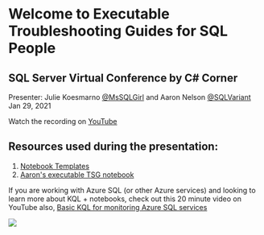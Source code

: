 # Welcome to Executable Troubleshooting Guides for SQL People
## SQL Server Virtual Conference by C# Corner 

Presenter: Julie Koesmarno [@MsSQLGirl](http://twiter.com/MsSQLGirl) and Aaron Nelson [@SQLVariant](http://twitter.com/SQLVariant)  
Jan 29, 2021 

Watch the recording on [YouTube](https://youtu.be/AzSB6AxBGbQ)  

## Resources used during the presentation:
1. [Notebook Templates](https://github.com/MsSQLGirl/jubilant-data-wizards/tree/main/Notebook%20Templates)
2. [Aaron's executable TSG notebook](https://gist.github.com/SQLvariant/b8a5f17f9019106d65498133c6d099ae)

If you are working with Azure SQL (or other Azure services) and looking to learn more about KQL + notebooks, check out this 20 minute video on YouTube also, [Basic KQL for monitoring Azure SQL services](https://youtu.be/GbsmbA65cjc)

![](https://www.mssqlgirl.com/wp-content/uploads/2021/01/image.png)
